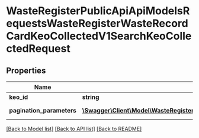 # WasteRegisterPublicApiApiModelsRequestsWasteRegisterWasteRecordCardKeoCollectedV1SearchKeoCollectedRequest

## Properties
Name | Type | Description | Notes
------------ | ------------- | ------------- | -------------
**keo_id** | **string** | Id karty | [optional] 
**pagination_parameters** | [**\Swagger\Client\Model\WasteRegisterPublicApiApiModelsCollectionsPaginationParameters**](WasteRegisterPublicApiApiModelsCollectionsPaginationParameters.md) | Parametry stronicowania | [optional] 

[[Back to Model list]](../README.md#documentation-for-models) [[Back to API list]](../README.md#documentation-for-api-endpoints) [[Back to README]](../README.md)


